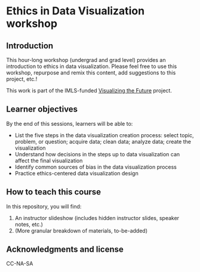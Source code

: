 # Ethics in Data Visualization workshop

## Introduction
This hour-long workshop (undergrad and grad level) provides an introduction to ethics in data visualization. Please feel free to use this workshop, repurpose and remix this content, add suggestions to this project, etc.!

This work is part of the IMLS-funded [Visualizing the Future](visualizingthefuture.github.io/) project.

## Learner objectives

By the end of this sessions, learners will be able to:

* List the five steps in the data visualization creation process: select topic, problem, or question; acquire data; clean data; analyze data; create the visualization
* Understand how decisions in the steps up to data visualization can affect the final visualization 
* Identify common sources of bias in the data visualization process
* Practice ethics-centered data visualization design

## How to teach this course

In this repository, you will find:

1. An instructor slideshow (includes hidden instructor slides, speaker notes, etc.)
2. (More granular breakdown of materials, to-be-added)

## Acknowledgments and license
CC-NA-SA